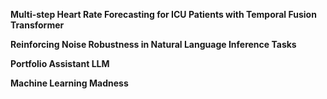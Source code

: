 **Multi-step Heart Rate Forecasting for ICU Patients with Temporal Fusion Transformer**

**Reinforcing Noise Robustness in Natural Language Inference Tasks** 

**Portfolio Assistant LLM**

**Machine Learning Madness**